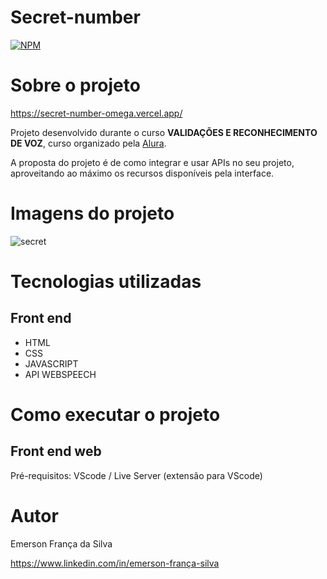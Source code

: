 # Secret-number

[![NPM](https://img.shields.io/npm/l/react)](https://github.com/Tecmarson/HTML/blob/main/LICENSE)

# Sobre o projeto
https://secret-number-omega.vercel.app/

Projeto desenvolvido durante o curso **VALIDAÇÕES E RECONHECIMENTO DE VOZ**, curso organizado pela [Alura](https://www.alura.com.br/ "Site da Alura").

A proposta do projeto é de como integrar e usar APIs no seu projeto, aproveitando ao máximo os recursos disponíveis pela interface.

# Imagens do projeto

![secret](https://github.com/Tecmarson/Fokus/assets/65915029/9026bb88-01f2-4d06-a750-0c3129c40985)


# Tecnologias utilizadas
## Front end
- HTML
- CSS
- JAVASCRIPT
- API WEBSPEECH

# Como executar o projeto

## Front end web
Pré-requisitos: VScode / Live Server (extensão para VScode)

# Autor

Emerson França da Silva

https://www.linkedin.com/in/emerson-frança-silva
